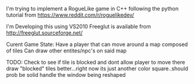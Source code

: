 I'm trying to implement a RogueLike game in C++ following the python tutorial
from https://www.reddit.com/r/roguelikedev/

I'm Developing this using VS2010
Freeglut is available from http://freeglut.sourceforge.net/

Curent Game State:
Have a player that can move around a map composed of tiles
Can draw other entites/npc's on said map

TODO: 
Check to see if tile is blocked and dont allow player to move there
draw "blocked" tiles better...right now its just another color square..should prob be solid
handle the window being reshaped